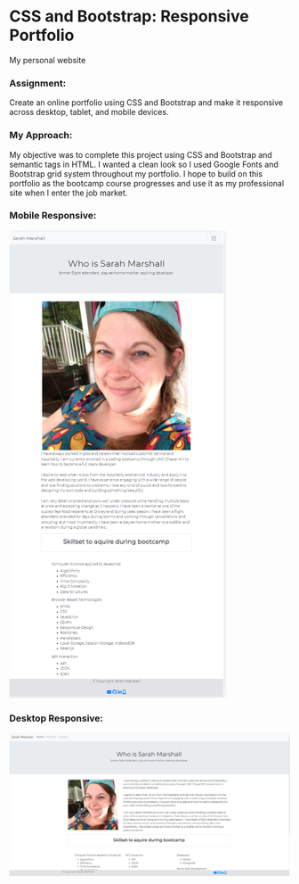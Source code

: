 # CSS and Bootstrap: Responsive Portfolio

My personal website

### Assignment:

Create an online portfolio using CSS and Bootstrap and make it responsive across desktop, tablet, and mobile devices. 

### My Approach:

My objective was to complete this project using CSS and Bootstrap and semantic tags in HTML. I wanted a clean look so I used Google Fonts and Bootstrap grid system throughout my portfolio. I hope to build on this portfolio as the bootcamp course progresses and use it as my professional site when I enter the job market. 

### Mobile Responsive:

![Mobile Responsive](/assets/images/mobile-responsive.PNG)

### Desktop Responsive:

![Desktop Responsive](/assets/images/desktop-responsive.PNG) 
